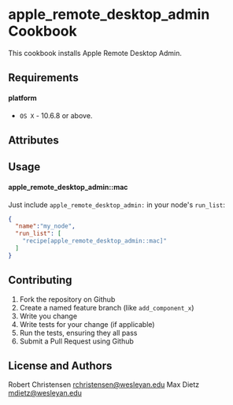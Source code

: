 apple_remote_desktop_admin Cookbook
====================================
This cookbook installs Apple Remote Desktop Admin.

Requirements
------------
#### platform
- `OS X` - 10.6.8 or above.

Attributes
----------

Usage
-----
#### apple_remote_desktop_admin::mac

Just include `apple_remote_desktop_admin:` in your node's `run_list`:

```json
{
  "name":"my_node",
  "run_list": [
    "recipe[apple_remote_desktop_admin::mac]"
  ]
}
```

Contributing
------------

1. Fork the repository on Github
2. Create a named feature branch (like `add_component_x`)
3. Write you change
4. Write tests for your change (if applicable)
5. Run the tests, ensuring they all pass
6. Submit a Pull Request using Github

License and Authors
-------------------
Robert Christensen <rchristensen@wesleyan.edu>
Max Dietz <mdietz@wesleyan.edu>